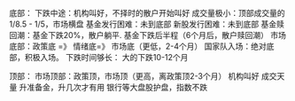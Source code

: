 
底部：
下跌中途：机构叫好，不择时的散户开始叫好
成交量极小：顶部成交量的1/8.5 - 1/5，市场横盘
基金发行困难：未到底部
新股发行困难：未到底部
基金赎回潮：基金下跌20%，散户躺平. 基金下跌后半程（6个月后，散户赎回潮）
市场底部：政策底  =》 情绪底=》 市场底（更低，2-4个月）
国家队入场：绝对底部，积极入场。
下跌时间够长： 大的下跌10-12个月


顶部：
市场顶部：政策顶，市场顶（更高，离政策顶2-3个月）
机构叫好
成交天量
升准备金，升几次才有用
银行等大盘股护盘，指数不跌

